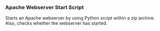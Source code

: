 ### Apache Webserver Start Script

Starts an Apache webserver by using Python script within a zip archive.
Also, checks whether the webserver has started.
